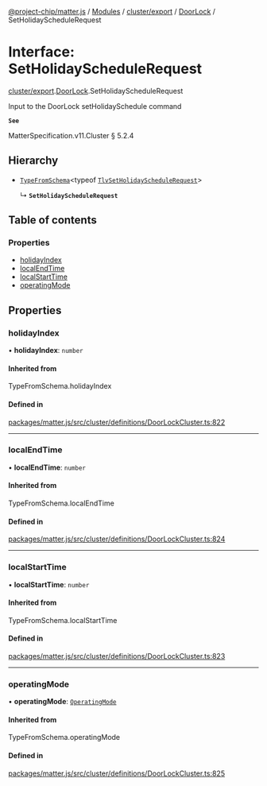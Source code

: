 [@project-chip/matter.js](../README.md) / [Modules](../modules.md) / [cluster/export](../modules/cluster_export.md) / [DoorLock](../modules/cluster_export.DoorLock.md) / SetHolidayScheduleRequest

# Interface: SetHolidayScheduleRequest

[cluster/export](../modules/cluster_export.md).[DoorLock](../modules/cluster_export.DoorLock.md).SetHolidayScheduleRequest

Input to the DoorLock setHolidaySchedule command

**`See`**

MatterSpecification.v11.Cluster § 5.2.4

## Hierarchy

- [`TypeFromSchema`](../modules/tlv_export.md#typefromschema)\<typeof [`TlvSetHolidayScheduleRequest`](../modules/cluster_export.DoorLock.md#tlvsetholidayschedulerequest)\>

  ↳ **`SetHolidayScheduleRequest`**

## Table of contents

### Properties

- [holidayIndex](cluster_export.DoorLock.SetHolidayScheduleRequest.md#holidayindex)
- [localEndTime](cluster_export.DoorLock.SetHolidayScheduleRequest.md#localendtime)
- [localStartTime](cluster_export.DoorLock.SetHolidayScheduleRequest.md#localstarttime)
- [operatingMode](cluster_export.DoorLock.SetHolidayScheduleRequest.md#operatingmode)

## Properties

### holidayIndex

• **holidayIndex**: `number`

#### Inherited from

TypeFromSchema.holidayIndex

#### Defined in

[packages/matter.js/src/cluster/definitions/DoorLockCluster.ts:822](https://github.com/project-chip/matter.js/blob/c0d55745d5279e16fdfaa7d2c564daa31e19c627/packages/matter.js/src/cluster/definitions/DoorLockCluster.ts#L822)

___

### localEndTime

• **localEndTime**: `number`

#### Inherited from

TypeFromSchema.localEndTime

#### Defined in

[packages/matter.js/src/cluster/definitions/DoorLockCluster.ts:824](https://github.com/project-chip/matter.js/blob/c0d55745d5279e16fdfaa7d2c564daa31e19c627/packages/matter.js/src/cluster/definitions/DoorLockCluster.ts#L824)

___

### localStartTime

• **localStartTime**: `number`

#### Inherited from

TypeFromSchema.localStartTime

#### Defined in

[packages/matter.js/src/cluster/definitions/DoorLockCluster.ts:823](https://github.com/project-chip/matter.js/blob/c0d55745d5279e16fdfaa7d2c564daa31e19c627/packages/matter.js/src/cluster/definitions/DoorLockCluster.ts#L823)

___

### operatingMode

• **operatingMode**: [`OperatingMode`](../enums/cluster_export.DoorLock.OperatingMode.md)

#### Inherited from

TypeFromSchema.operatingMode

#### Defined in

[packages/matter.js/src/cluster/definitions/DoorLockCluster.ts:825](https://github.com/project-chip/matter.js/blob/c0d55745d5279e16fdfaa7d2c564daa31e19c627/packages/matter.js/src/cluster/definitions/DoorLockCluster.ts#L825)
